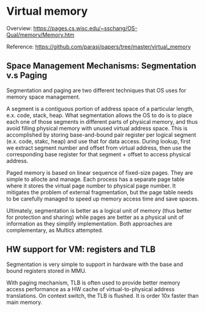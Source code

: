 # Virtual memory 
Overview: https://pages.cs.wisc.edu/~sschang/OS-Qual/memory/Memory.htm

Reference: https://github.com/parasj/papers/tree/master/virtual_memory 

## Space Management Mechanisms: Segmentation v.s Paging 
Segmentation and paging are two different techniques that OS uses for memory space management. 

A segment is a contiguous portion of address space of a particular length, e.x. code, stack, heap. What segmentation allows the OS to do is to place each one of those segments in different parts of physical memory, and thus avoid filling physical memory with unused virtual address space. This is accomplished by storing base-and-bound pair register per logical segment (e.x. code, stakc, heap) and use that for data access. During lookup, first we extract segment number and offset from virtual address, then use the corresponding base register for that segment + offset to access physical address. 

Paged memory is based on linear sequence of fixed-size pages. They are simple to allocte and manage. Each process has a separate page table where it stores the virtual page number to physical page number. It mitigates the problem of external fragmentation, but the page table needs to be carefully managed to speed up memory access time and save spaces. 

Ultimately, segmentation is better as a logical unit of memory (thus better for protection and sharing) while pages are better as a physical unit of information as they simplify implementation. Both approaches are complementary, as Multics attempted.

## HW support for VM: registers and TLB 
Segmentation is very simple to support in hardware with the base and bound registers stored in MMU. 

With paging mechanism, TLB is often used to provide better memory access performance as a HW cache of virtual-to-physical address translations. On context switch, the TLB is flushed. It is order 10x faster than main memory. 
